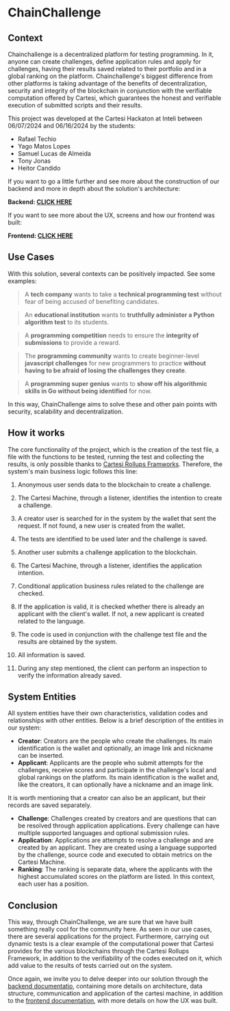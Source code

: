# ChainChallenge

## Context

Chainchallenge is a decentralized platform for testing programming. In it, anyone can create challenges, define application rules and apply for challenges, having their results saved related to their portfolio and in a global ranking on the platform. Chainchallenge's biggest difference from other platforms is taking advantage of the benefits of decentralization, security and integrity of the blockchain in conjunction with the verifiable computation offered by Cartesi, which guarantees the honest and verifiable execution of submitted scripts and their results.

This project was developed at the Cartesi Hackaton at Inteli between 06/07/2024 and 06/16/2024 by the students:

- Rafael Techio
- Yago Matos Lopes
- Samuel Lucas de Almeida
- Tony Jonas
- Heitor Candido

  
If you want to go a little further and see more about the construction of our backend and more in depth about the solution's architecture:

**Backend: [CLICK HERE](./backend/README.md)**

If you want to see more about the UX, screens and how our frontend was built: 

**Frontend: [CLICK HERE](./frontend/README.md)**

## Use Cases

With this solution, several contexts can be positively impacted. See some examples:


> A **tech company** wants to take a **technical programming test** without fear of being accused of benefiting candidates.

> An **educational institution** wants to **truthfully administer a Python algorithm test** to its students.

> A **programming competition** needs to ensure the **integrity of submissions** to provide a reward.

> The **programming community** wants to create beginner-level **javascript challenges** for new programmers to practice **without having to be afraid of losing the challenges they create**.

> A **programming super genius** wants to **show off his algorithmic skills in Go without being identified** for now.

In this way, ChainChallenge aims to solve these and other pain points with security, scalability and decentralization.

## How it works

The core functionality of the project, which is the creation of the test file, a file with the functions to be tested, running the test and collecting the results, is only possible thanks to [Cartesi Rollups Framworks](https://docs.cartesi.io/cartesi-rollups/1.3/). Therefore, the system's main business logic follows this line:

1. Anonymous user sends data to the blockchain to create a challenge.

2. The Cartesi Machine, through a listener, identifies the intention to create a challenge.

3. A creator user is searched for in the system by the wallet that sent the request. If not found, a new user is created from the wallet.

3. The tests are identified to be used later and the challenge is saved.

4. Another user submits a challenge application to the blockchain.

5. The Cartesi Machine, through a listener, identifies the application intention.

6. Conditional application business rules related to the challenge are checked.

7. If the application is valid, it is checked whether there is already an applicant with the client's wallet. If not, a new applicant is created related to the language.

8. The code is used in conjunction with the challenge test file and the results are obtained by the system.

9. All information is saved.

10. During any step mentioned, the client can perform an inspection to verify the information already saved.

## System Entities

All system entities have their own characteristics, validation codes and relationships with other entities. Below is a brief description of the entities in our system:

- **Creator**: Creators are the people who create the challenges. Its main identification is the wallet and optionally, an image link and nickname can be inserted.
- **Applicant**: Applicants are the people who submit attempts for the challenges, receive scores and participate in the challenge's local and global rankings on the platform. Its main identification is the wallet and, like the creators, it can optionally have a nickname and an image link.

It is worth mentioning that a creator can also be an applicant, but their records are saved separately. 

- **Challenge**: Challenges created by creators and are questions that can be resolved through application applications. Every challenge can have multiple supported languages ​​and optional submission rules.
- **Application**: Applications are attempts to resolve a challenge and are created by an applicant. They are created using a language supported by the challenge, source code and executed to obtain metrics on the Cartesi Machine.
- **Ranking**: The ranking is separate data, where the applicants with the highest accumulated scores on the platform are listed. In this context, each user has a position.

## Conclusion

This way, through ChainChallenge, we are sure that we have built something really cool for the community here. As seen in our use cases, there are several applications for the project. Furthermore, carrying out dynamic tests is a clear example of the computational power that Cartesi provides for the various blockchains through the Cartesi Rollups Framework, in addition to the verifiability of the codes executed on it, which add value to the results of tests carried out on the system.

Once again, we invite you to delve deeper into our solution through the [backend documentatio](./backend/README.md), containing more details on architecture, data structure, communication and application of the cartesi machine, in addition to the [frontend documentation](./frontend/README.md), with more details on how the UX was built.
